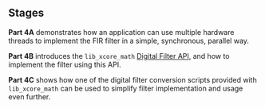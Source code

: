 
## Stages

**Part 4A** demonstrates how an application can use multiple hardware threads to
implement the FIR filter in a simple, synchronous, parallel way.

**Part 4B** introduces the `lib_xcore_math` [Digital Filter
API](https://github.com/xmos/lib_xcore_math/blob/v2.1.1/lib_xcore_math/api/xmath/filter.h),
and how to implement the filter using this API.

**Part 4C** shows how one of the digital filter conversion scripts provided with
`lib_xcore_math` can be used to simplify filter implementation and usage even
further.